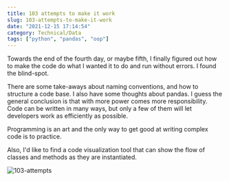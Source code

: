 ```yaml
---
title: 103 attempts to make it work
slug: 103-attempts-to-make-it-work
date: "2021-12-15 17:14:54"
category: Technical/Data
tags: ["python", "pandas", "oop"]
---
```


Towards the end of the fourth day, or maybe fifth, I finally figured out how to
make the code do what I wanted it to do and run without errors. I found the
blind-spot.

There are some take-aways about naming conventions, and how to structure a code
base. I also have some thoughts about pandas. I guess the general conclusion is
that with more power comes more responsibility. Code can be written in many
ways, but only a few of them will let developers work as efficiently as
possible.

Programming is an art and the only way to get good at writing complex code is to
practice.

Also, I'd like to find a code visualization tool that can show the flow of classes and
methods as they are instantiated.

![103-attempts](/static/images/103-airflow.png)
